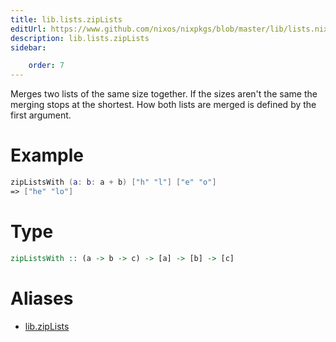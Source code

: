 ```yaml
---
title: lib.lists.zipLists
editUrl: https://www.github.com/nixos/nixpkgs/blob/master/lib/lists.nix#L615C5
description: lib.lists.zipLists
sidebar:

    order: 7
---
```


Merges two lists of the same size together. If the sizes aren't the same
the merging stops at the shortest. How both lists are merged is defined
by the first argument.

# Example

```nix
zipListsWith (a: b: a + b) ["h" "l"] ["e" "o"]
=> ["he" "lo"]
```

# Type

```haskell
zipListsWith :: (a -> b -> c) -> [a] -> [b] -> [c]
```


# Aliases

- [lib.zipLists](./reference/lib/lib-zipLists)


